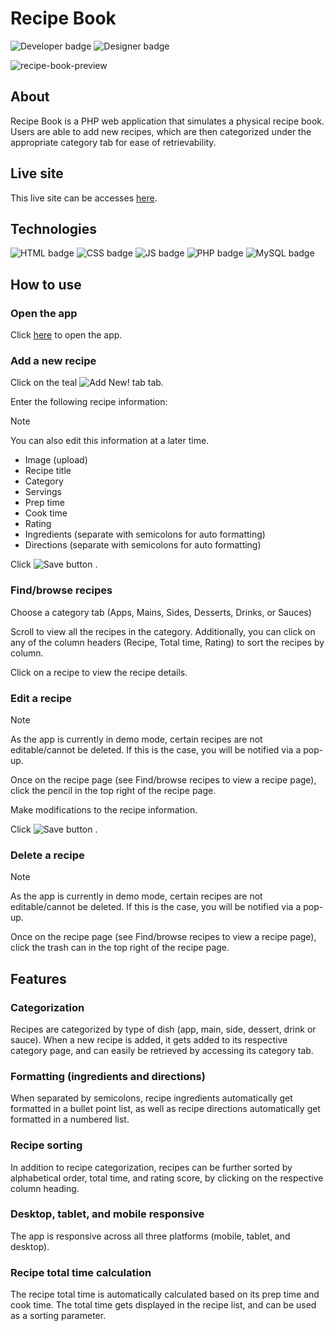 # Recipe Book

<picture>
  <img alt="Developer badge" src="https://img.shields.io/badge/Developer-Mich--L5-9fdfdf">
</picture>
<picture>
  <img alt="Designer badge" src="https://img.shields.io/badge/Designer-Mich--L5-fdf45d">
</picture>


![recipe-book-preview](https://github.com/Mich-L5/My-Recipes/assets/99766541/d716a499-00c4-4a61-8568-fec14b9eee05)

## About
Recipe Book is a PHP web application that simulates a physical recipe book. Users are able to add new recipes, which are then categorized under the appropriate category tab for ease of retrievability.

## Live site
This live site can be accesses [here](https://michalaforest-recipebook.000webhostapp.com/).

## Technologies
<picture>
  <img alt="HTML badge" src="https://img.shields.io/badge/HTML-e8622d">
</picture>
<picture>
  <img alt="CSS badge" src="https://img.shields.io/badge/CSS-2881c9">
</picture>
<picture>
  <img alt="JS badge" src="https://img.shields.io/badge/JavaScript-fdf235">
</picture>
<picture>
  <img alt="PHP badge" src="https://img.shields.io/badge/PHP-685f89">
</picture>
<picture>
  <img alt="MySQL badge" src="https://img.shields.io/badge/MySQL-346678">
</picture>

## How to use

### Open the app
Click [here](https://michalaforest-recipebook.000webhostapp.com/) to open the app.

### Add a new recipe
Click on the teal <picture>
  <img alt="Add New! tab" src="https://img.shields.io/badge/Add_New!-8fddd1">
</picture> tab.

Enter the following recipe information:

> [!NOTE]
> You can also edit this information at a later time.

* Image (upload)
* Recipe title
* Category
* Servings
* Prep time
* Cook time
* Rating
* Ingredients (separate with semicolons for auto formatting)
* Directions (separate with semicolons for auto formatting)

Click
<picture>
  <img alt="Save button" src="https://img.shields.io/badge/Save-fafafa">
</picture> .

### Find/browse recipes
Choose a category tab (Apps, Mains, Sides, Desserts, Drinks, or Sauces)

Scroll to view all the recipes in the category. Additionally, you can click on any of the column headers (Recipe, Total time, Rating) to sort the recipes by column.

Click on a recipe to view the recipe details.

### Edit a recipe

> [!NOTE]
> As the app is currently in demo mode, certain recipes are not editable/cannot be deleted. If this is the case, you will be notified via a pop-up.

Once on the recipe page (see Find/browse recipes to view a recipe page), click the 
pencil in the top right of the recipe page. 

Make modifications to the recipe information.

Click
<picture>
  <img alt="Save button" src="https://img.shields.io/badge/Save-fafafa">
</picture> .

### Delete a recipe

> [!NOTE]
> As the app is currently in demo mode, certain recipes are not editable/cannot be deleted. If this is the case, you will be notified via a pop-up.

Once on the recipe page (see Find/browse recipes to view a recipe page), click the 
trash can in the top right of the recipe page. 

## Features

### Categorization
Recipes are categorized by type of dish (app, main, side, dessert, drink or sauce). When a new recipe is added, it gets added to its respective category page, and can easily be retrieved by accessing its category tab.

### Formatting (ingredients and directions)
When separated by semicolons, recipe ingredients automatically get formatted in a bullet point list, as well as recipe directions automatically get formatted in a numbered list.

### Recipe sorting
In addition to recipe categorization, recipes can be further sorted by alphabetical order, total time, and rating score, by clicking on the respective column heading.

### Desktop, tablet, and mobile responsive
The app is responsive across all three platforms (mobile, tablet, and desktop).

### Recipe total time calculation
The recipe total time is automatically calculated based on its prep time and cook time. The total time gets displayed in the recipe list, and can be used as a sorting parameter.

